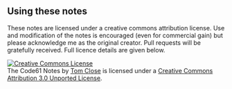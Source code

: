 ## Using these notes

These notes are licensed under a creative commons attribution license. Use and modification of the notes is encouraged (even for commercial gain) but please acknowledge me as the original creator. Pull requests will be gratefully received. Full licence details are given below.

<a rel="license" href="http://creativecommons.org/licenses/by/3.0/deed.en_US"><img alt="Creative Commons License" style="border-width:0" src="http://i.creativecommons.org/l/by/3.0/88x31.png" /></a><br /><span xmlns:dct="http://purl.org/dc/terms/" property="dct:title">The Code61 Notes</span> by <a xmlns:cc="http://creativecommons.org/ns#" href="http://code61.org" property="cc:attributionName" rel="cc:attributionURL">Tom Close</a> is licensed under a <a rel="license" href="http://creativecommons.org/licenses/by/3.0/deed.en_US">Creative Commons Attribution 3.0 Unported License</a>.